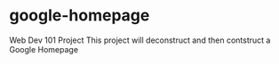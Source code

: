 # google-homepage
Web Dev 101 Project
This project will deconstruct and then contstruct a Google Homepage

